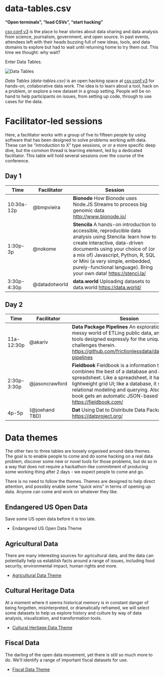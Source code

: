 # data-tables.csv

**“Open terminals”, “load CSVs”, “start hacking”**

[csv,conf,v3](https://csvconf.com) is the place to hear stories about data sharing and data analysis from science, journalism, government, and open source.  In past events, attendees left with their heads buzzing full of new ideas, tools, and data domains to explore but had to wait until returning home to try them out.  This time we thought: why wait?

Enter Data Tables.

![Data Tables](https://docs.google.com/drawings/d/1G0xT4QkmpKTKCY4ZFdyfW2F2Vm4p4OWbMy5R9cDAK0U/pub?w=960&h=720)

*Data Tables (data-tables.csv)* is an open hacking space at [csv,conf,v3](https://csvconf.com) for hands-on, collaborative data work.  The idea is to learn about a tool, hack on a problem, or explore a new dataset in a group setting.  People will be on hand to help participants on issues, from setting up code, through to use cases for the data.

# Facilitator-led sessions

Here, a facilitator works with a group of five to fifteen people by using software that has been designed to solve problems working with data. These can be “introduction to X” type sessions, or or a more specific deep dive, but the common thread is learning element, led by a dedicated facilitator. This table will hold several sessions over the course of the conference.

## Day 1

Time | Facilitator | Session
---- | ------------ | -----
10:30a-12p | @bmpvieira | **Bionode** How Bionode uses Node.JS Streams to process big genomic data http://www.bionode.io/
1:30p-3p | @nokome | **Stencila** A hands-on introduction to accessible, reproducible data analysis using Stencila: learn how to create interactive, data-driven documents using your choice of (or a mix of) Javascript, Python, R, SQL or Mini (a very simple, embedded, purely-functional language). Bring your own data! https://stenci.la/
3:30p-4:30p | @datadotworld | **data.world** Uploading datasets to data.world https://data.world/

## Day 2

Time | Facilitator | Session
---- | ------------ | ----
11a-12:30p | @akariv | **Data Package Pipelines** An exploration of the messy world of ETLing public data, and a suite of tools designed expressly for the unique challenges therein. https://github.com/frictionlessdata/datapackage-pipelines
2:30p-3:30p |  @jasoncrawford | **Fieldbook** Fieldbook is a information tool which combines the best of a database and a spreadsheet. Like a spreadsheet, it has a simple, lightweight grid UI; like a database, it supports relational modeling and querying. Also, every book gets an automatic JSON-based REST API. https://fieldbook.com/
4p-5p | (@joehand TBD) | **Dat** Using Dat to Distribute Data Packages https://datproject.org/

# Data themes

The other two to three tables are loosely organised around data themes.  The goal is to enable people to come and do some hacking on a real data problem, discover some new or novel tools for those problems, but do so in a way that does not require a hackathon-like commitment of producing some working thing after 2 days - we expect people to come and go.

There is no need to follow the themes. Themes are designed to help direct attention, and possibly enable some “quick wins” in terms of opening up data. Anyone can come and work on whatever they like.

## Endangered US Open Data

Save some US open data before it is too late.

- Endangered US Open Data Theme

## Agricultural Data

There are many interesting sources for agricultural data, and the data can potentially help us establish facts around a range of issues, including food security, environmental impact, human rights and more.

- [Agricultural Data Theme](https://github.com/csvconf/data-tables.csv/blob/master/themes/agricultural-data.md)

## Cultural Heritage Data

At a moment where it seems historical memory is in constant danger of being forgotten, misinterpreted, or dramatically reframed, we will select some datasets to help us explore history and culture by way of data analysis, visualization, and transformation tools.

- [Cultural Heritage Data Theme](https://github.com/csvconf/data-tables.csv/blob/master/themes/cultural-heritage-data.md)

## Fiscal Data

The darling of the open data movement, yet there is still so much more to do. We’ll identify a range of important fiscal datasets for use.

- [Fiscal Data Theme](https://github.com/csvconf/data-tables.csv/blob/master/themes/fiscal_data.md)
